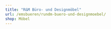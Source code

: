 ```yaml
---
title: "R&M Büro- und Designmöbel"
url: /emsbueren/rundm-buero-und-designmoebel/
shop: Möbel
---
```

